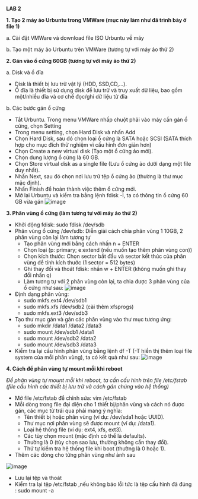**LAB 2**

**1. Tạo 2 máy ảo Urbuntu trong VMWare (mục này làm như đã trình bày ở file 1)**

a. Cài đặt VMWare và download file ISO Urbuntu về máy 

b. Tạo một máy ảo Urbuntu trên VMWare (tương tự với máy ảo thứ 2)

**2. Gán vào ổ cứng 60GB (tương tự với máy ảo thứ 2)**

a. Disk và ổ đĩa
- Disk là thiết bị lưu trữ vật lý (HDD, SSD,CD,...).
- Ổ đĩa là thiết bị sử dụng disk để lưu trữ và truy xuất dữ liệu, bao gồm một/nhiều đĩa và cơ chế đọc/ghi dữ liệu từ đĩa

b. Các bước gán ổ cứng
- Tắt Urbuntu. Trong menu VMWare nhấp chuột phải vào máy cần gán ổ cứng, chọn Setting
- Trong menu setting, chọn Hard Disk và nhấn Add
- Chọn Hard Disk, sau đó chọn loại ổ cứng là SATA hoặc SCSI (SATA thích hợp cho mục đích thử nghiệm vì cấu hình đơn giản hơn)
- Chọn Create a new virtual disk (Tạo một ổ cứng ảo mới).
- Chọn dung lượng ổ cứng là 60 GB.
- Chọn Store virtual disk as a single file (Lưu ổ cứng ảo dưới dạng một file duy nhất).
- Nhấn Next, sau đó chọn nơi lưu trữ tệp ổ cứng ảo (thường là thư mục mặc định).
- Nhấn Finish để hoàn thành việc thêm ổ cứng mới.
- Mở lại Urbuntu và kiểm tra bằng lệnh fdisk -l, ta có thông tin ổ cứng 60 GB vừa gán
![image](https://github.com/user-attachments/assets/5e4619c7-84ee-4575-a801-3ef1e6d4e76d)

**3. Phân vùng ổ cứng (làm tương tự với máy ảo thứ 2)**
- Khởi động fdisk: sudo fdisk /dev/sdb
- Phân vùng ổ cứng /dev/sdb: Diễn giải cách chia phân vùng 1 10GB, 2 phân vùng còn lại làm tương tự
  - Tạo phân vùng mới bằng cách nhấn n + ENTER
  - Chọn loại (p: primary; e:extend (nếu muốn tạo thêm phân vùng con))
  - Chọn kích thước: Chọn sector bắt đầu và sector kết thúc của phân vùng để tính kích thước (1 sector = 512 bytes)
  - Ghi thay đổi và thoát fdisk: nhấn w + ENTER (không muốn ghi thay đổi nhấn q)
  - Làm tương tự với 2 phân vùng còn lại, ta chia được 3 phân vùng của ổ cứng như sau:
![image](https://github.com/user-attachments/assets/016cce58-4d70-4543-b93e-b167732dced4)
- Định dạng phân vùng:
  - sudo mkfs.ext4 /dev/sdb1
  - sudo mkfs.xfs /dev/sdb2 (cài thêm xfsprogs)
  - sudo mkfs.ext3 /dev/sdb3
- Tạo thư mục gán và gán các phân vùng vào thư mục tương ứng:
  - sudo mkdir /data1 /data2 /data3
  - sudo mount /dev/sdb1 /data1
  - sudo mount /dev/sdb2 /data2
  - sudo mount /dev/sdb3 /data3
- Kiểm tra lại cấu hình phân vùng bằng lệnh df -T (-T hiển thị thêm loại file system của mỗi phân vùng), ta có kết quả như sau:
![image](https://github.com/user-attachments/assets/51e463d7-dde7-42bf-b1db-517f58a84d2b)

**4. Cách để phân vùng tự mount mỗi khi reboot**
   
*Để phân vùng tự mount mỗi khi reboot, ta cần cấu hình trên file /etc/fstab (file cấu hình các thiết bị lưu trữ và cách gán chúng vào hệ thống)*
- Mở file /etc/fstab để chỉnh sửa: vim /etc/fstab
- Mỗi dòng trong file đại diện cho 1 thiết bị/phân vùng và cách nó được gán, các mục từ trái qua phải mang ý nghĩa:
  -  Tên thiết bị hoặc phân vùng (ví dụ: /dev/sda1 hoặc UUID).
  -  Thư mục nơi phân vùng sẽ được mount (ví dụ: /data1).
  -  Loại hệ thống file (ví dụ: ext4, xfs, ext3).
  -  Các tùy chọn mount (mặc định có thể là defaults).
  -  Thường là 0 (tùy chọn sao lưu, thường không cần thay đổi).
  -  Thứ tự kiểm tra hệ thống file khi boot (thường là 0 hoặc 1).
- Thêm các dòng cho từng phân vùng như ảnh sau

![image](https://github.com/user-attachments/assets/df31e3a9-3caa-4380-9b15-26a2861060fe)
- Lưu lại tệp và thoát
- Kiểm tra lại tệp /etc/fstab ,nếu không báo lỗi tức là tệp cấu hình đã đúng : sudo mount -a
